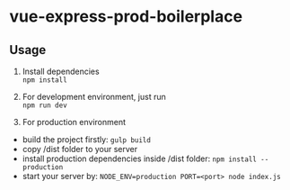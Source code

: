 # vue-express-prod-boilerplace

## Usage

1. Install dependencies  
  `npm install`

2. For development environment, just run  
  `npm run dev`

3. For production environment
  - build the project firstly: `gulp build`
  - copy /dist folder to your server
  - install production dependencies inside /dist folder: `npm install --production`
  - start your server by: `NODE_ENV=production PORT=<port> node index.js`
